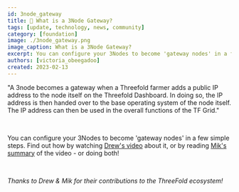 ```yaml
---
id: 3node_gateway
title: 🤔 What is a 3Node Gateway? 
tags: [update, technology, news, community]
category: [foundation]
image: ./3node_gateway.png
image_caption: What is a 3Node Gateway? 
excerpt: You can configure your 3Nodes to become 'gateway nodes' in a few simple steps. 
authors: [victoria_obeegadoo]
created: 2023-02-13
---
```


"A 3node becomes a gateway when a Threefold farmer adds a public IP address to the node itself on the Threefold Dashboard. In doing so, the IP address is then handed over to the base operating system of the node itself. The IP address can then be used in the overall functions of the TF Grid."

<br/>

You can configure your 3Nodes to become 'gateway nodes' in a few simple steps. Find out how by watching [Drew's video](https://www.youtube.com/watch?v=axvKipK7MQM&feature=youtu.be) about it, or by reading [Mik's summary](https://forum.threefold.io/t/what-is-a-3node-gateway-how-can-i-configure-a-3node-as-a-gateway-node/3766) of the video - or doing both!

<br/>

_Thanks to Drew & Mik for their contributions to the ThreeFold ecosystem!_
